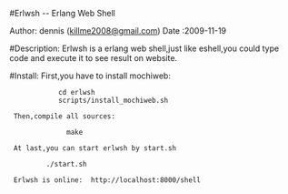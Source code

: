 #Erlwsh -- Erlang Web Shell

Author: dennis (killme2008@gmail.com)
Date :2009-11-19

#Description:
     Erlwsh is a erlang web shell,just like eshell,you could type code and execute it to see result on website.

#Install:
     First,you have to install mochiweb:
  	            
				cd erlwsh
     			scripts/install_mochiweb.sh

     Then,compile all sources:

	              make

     At last,you can start erlwsh by start.sh
     
	         ./start.sh   
    
     Erlwsh is online:  http://localhost:8000/shell




